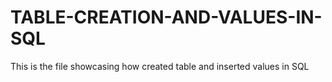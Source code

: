 # TABLE-CREATION-AND-VALUES-IN-SQL
This is the file showcasing how created table and inserted values in SQL
